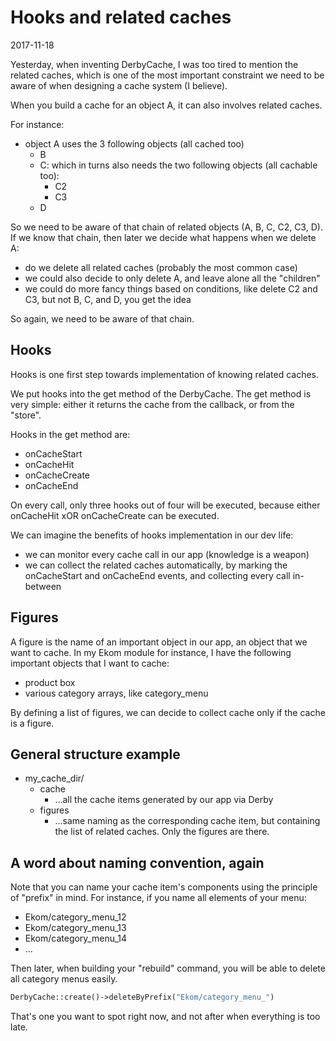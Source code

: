 Hooks and related caches
================================
2017-11-18


Yesterday, when inventing DerbyCache, I was too tired to mention the related caches, which is one
of the most important constraint we need to be aware of when designing a cache system (I believe).

When you build a cache for an object A, it can also involves related caches.

For instance:

- object A uses the 3 following objects (all cached too)
    - B
    - C: which in turns also needs the two following objects (all cachable too):
        - C2
        - C3
    - D
    
    
So we need to be aware of that chain of related objects (A, B, C, C2, C3, D).
If we know that chain, then later we decide what happens when we delete A:

- do we delete all related caches (probably the most common case)
- we could also decide to only delete A, and leave alone all the "children"
- we could do more fancy things based on conditions, like delete C2 and C3, but not B, C, and D, you get the idea


So again, we need to be aware of that chain.



Hooks
-----------

Hooks is one first step towards implementation of knowing related caches.

We put hooks into the get method of the DerbyCache.
The get method is very simple: either it returns the cache from the callback, or from the "store".

Hooks in the get method are:

- onCacheStart
- onCacheHit
- onCacheCreate
- onCacheEnd


On every call, only three hooks out of four will be executed, because either onCacheHit xOR onCacheCreate
can be executed.


We can imagine the benefits of hooks implementation in our dev life:

- we can monitor every cache call in our app (knowledge is a weapon)
- we can collect the related caches automatically, by marking the onCacheStart and onCacheEnd events, and 
        collecting every call in-between
        
        
Figures
-------------
A figure is the name of an important object in our app, an object that we want to cache.
In my Ekom module for instance, I have the following important objects that I want to cache:

- product box          
- various category arrays, like category_menu
                  

By defining a list of figures, we can decide to collect cache only if the cache is a figure.



General structure example
------------------------------

- my_cache_dir/
    - cache
        - ...all the cache items generated by our app via Derby
    - figures
        - ...same naming as the corresponding cache item, but containing the list of related caches.
                Only the figures are there.
            

 
 
A word about naming convention, again
---------------------------------------
Note that you can name your cache item's components using the principle of "prefix" in mind.
For instance, if you name all elements of your menu:

- Ekom/category_menu_12
- Ekom/category_menu_13
- Ekom/category_menu_14
- ...


Then later, when building your "rebuild" command, you will be able to delete all category menus easily.

```php
DerbyCache::create()->deleteByPrefix("Ekom/category_menu_")
```

That's one you want to spot right now, and not after when everything is too late.









